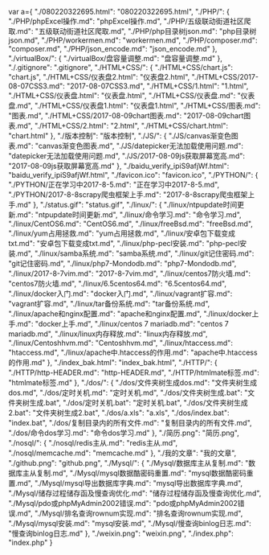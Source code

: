 var a={
  "./080220322695.html": "080220322695.html", 
  "./PHP/": {
    "./PHP/phpExcel操作.md": "phpExcel操作.md", 
    "./PHP/五级联动街道社区爬取.md": "五级联动街道社区爬取.md", 
    "./PHP/php目录树json.md": "php目录树json.md", 
    "./PHP/workermen.md": "workermen.md", 
    "./PHP/composer.md": "composer.md", 
    "./PHP/json_encode.md": "json_encode.md"
  }, 
  "./virtualBox/": {
    "./virtualBox/盘容量调整.md": "盘容量调整.md"
  }, 
  "./.gitignore": ".gitignore", 
  "./HTML+CSS/": {
    "./HTML+CSS/chart.js": "chart.js", 
    "./HTML+CSS/仪表盘2.html": "仪表盘2.html", 
    "./HTML+CSS/2017-08-07CSS3.md": "2017-08-07CSS3.md", 
    "./HTML+CSS/1.html": "1.html", 
    "./HTML+CSS/仪表盘.html": "仪表盘.html", 
    "./HTML+CSS/仪表盘.md": "仪表盘.md", 
    "./HTML+CSS/仪表盘1.html": "仪表盘1.html", 
    "./HTML+CSS/图表.md": "图表.md", 
    "./HTML+CSS/2017-08-09chart图表.md": "2017-08-09chart图表.md", 
    "./HTML+CSS/2.html": "2.html", 
    "./HTML+CSS/chart.html": "chart.html"
  }, 
  "./版本控制": "版本控制", 
  "./JS/": {
    "./JS/canvas渐变色图表.md": "canvas渐变色图表.md", 
    "./JS/datepicker无法加载使用问题.md": "datepicker无法加载使用问题.md", 
    "./JS/2017-08-09js获取屏幕宽高.md": "2017-08-09js获取屏幕宽高.md"
  }, 
  "./baidu_verify_ipiS9afjWf.html": "baidu_verify_ipiS9afjWf.html", 
  "./favicon.ico": "favicon.ico", 
  "./PYTHON/": {
    "./PYTHON/正在学习中2017-8-5.md": "正在学习中2017-8-5.md", 
    "./PYTHON/2017-8-8scrapy爬虫框架上手.md": "2017-8-8scrapy爬虫框架上手.md"
  }, 
  "./status.gif": "status.gif", 
  "./linux/": {
    "./linux/ntpupdate时间更新.md": "ntpupdate时间更新.md", 
    "./linux/命令学习.md": "命令学习.md", 
    "./linux/CentOS6.md": "CentOS6.md", 
    "./linux/freeBsd.md": "freeBsd.md", 
    "./linux/yum占用拯救.md": "yum占用拯救.md", 
    "./linux/安卓包下载变成txt.md": "安卓包下载变成txt.md", 
    "./linux/php-pecl安装.md": "php-pecl安装.md", 
    "./linux/samba系统.md": "samba系统.md", 
    "./linux/git记住密码.md": "git记住密码.md", 
    "./linux/php7-Mondodb.md": "php7-Mondodb.md", 
    "./linux/2017-8-7vim.md": "2017-8-7vim.md", 
    "./linux/centos7防火墙.md": "centos7防火墙.md", 
    "./linux/6.5centos64.md": "6.5centos64.md", 
    "./linux/docker入门.md": "docker入门.md", 
    "./linux/vagrant扩容.md": "vagrant扩容.md", 
    "./linux/tar备份系统.md": "tar备份系统.md", 
    "./linux/apache和nginx配置.md": "apache和nginx配置.md", 
    "./linux/docker上手.md": "docker上手.md", 
    "./linux/centos 7 mariadb.md": "centos 7 mariadb.md", 
    "./linux/linux内存释放.md": "linux内存释放.md", 
    "./linux/Centoshhvm.md": "Centoshhvm.md", 
    "./linux/htaccess.md": "htaccess.md", 
    "./linux/apache中.htaccess的作用.md": "apache中.htaccess的作用.md"
  }, 
  "./index_bak.html": "index_bak.html", 
  "./HTTP/": {
    "./HTTP/http-HEADER.md": "http-HEADER.md", 
    "./HTTP/htmlmate标签.md": "htmlmate标签.md"
  }, 
  "./dos/": {
    "./dos/文件夹树生成dos.md": "文件夹树生成dos.md", 
    "./dos/定时关机.md": "定时关机.md", 
    "./dos/文件夹树生成.bat": "文件夹树生成.bat", 
    "./dos/定时关机.bat": "定时关机.bat", 
    "./dos/文件夹树生成2.bat": "文件夹树生成2.bat", 
    "./dos/a.xls": "a.xls", 
    "./dos/index.bat": "index.bat", 
    "./dos/复制目录内的所有文件.md": "复制目录内的所有文件.md", 
    "./dos/命令dos学习.md": "命令dos学习.md"
  }, 
  "./简历.png": "简历.png", 
  "./nosql/": {
    "./nosql/redis主从.md": "redis主从.md", 
    "./nosql/memcache.md": "memcache.md"
  }, 
  "./我的文章": "我的文章", 
  "./github.png": "github.png", 
  "./Mysql/": {
    "./Mysql/数据库主从复制.md": "数据库主从复制.md", 
    "./Mysql/mysql数据酷密码重置.md": "mysql数据酷密码重置.md", 
    "./Mysql/mysql导出数据库字典.md": "mysql导出数据库字典.md", 
    "./Mysql/储存过程储存函及慢查询优化.md": "储存过程储存函及慢查询优化.md", 
    "./Mysql/pdo或phpMyAdmin2002错误.md": "pdo或phpMyAdmin2002错误.md", 
    "./Mysql/排名查询rownum实现.md": "排名查询rownum实现.md", 
    "./Mysql/mysql安装.md": "mysql安装.md", 
    "./Mysql/慢查询binlog日志.md": "慢查询binlog日志.md"
  }, 
  "./weixin.png": "weixin.png", 
  "./index.php": "index.php"
}